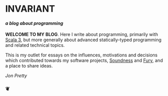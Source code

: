 # INVARIANT

#### _a blog about programming_

**WELCOME TO MY BLOG**. Here I write about programming, primarily with
[Scala 3](https://scala-lang.org/), but more generally about advanced
statically-typed programming and related technical topics.

This is my outlet for essays on the influences, motivations and decisions which
contributed towards my software projects, [Soundness](https://soundness.dev/)
and [Fury](https://github.com/propensive/fury), and a place to share ideas.

*Jon Pretty*

### ❦
